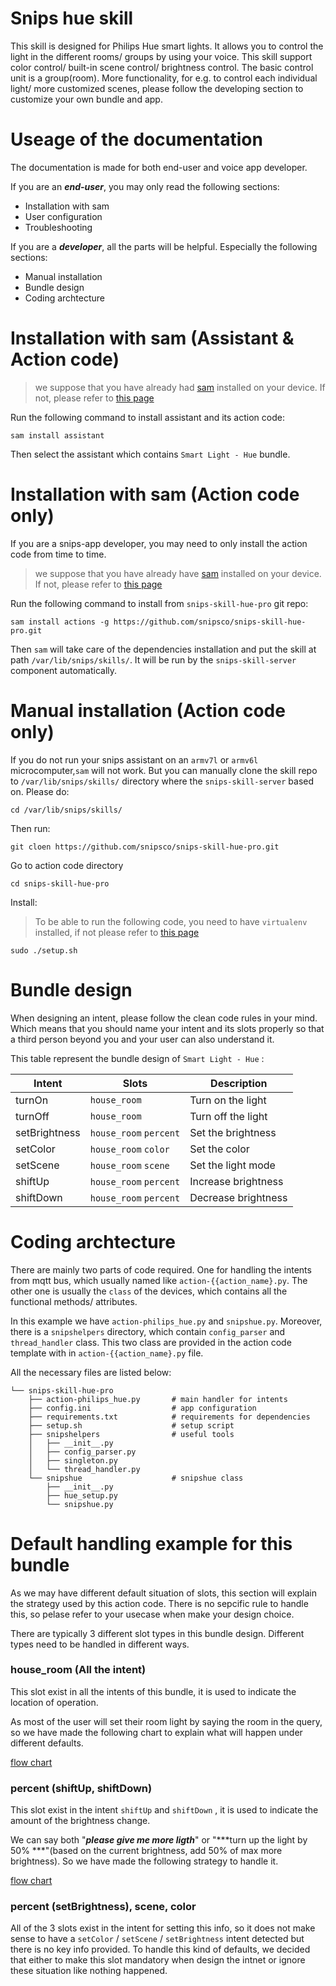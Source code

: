 # Snips hue skill

This skill is designed for Philips Hue smart lights. It allows you to control the light in the different rooms/ groups by using your voice. This skill support color control/ built-in scene control/ brightness control. The basic control unit is a group(room). More functionality, for e.g. to control each individual light/ more customized scenes, please follow the developing section to customize your own bundle and app.

# Useage of the documentation
The documentation is made for both end-user and voice app developer.

If you are an ***end-user***, you may only read the following sections:
- Installation with sam
- User configuration
- Troubleshooting

If you are a ***developer***, all the parts will be helpful. Especially the following sections:
- Manual installation
- Bundle design
- Coding archtecture

# Installation with sam (Assistant & Action code)
> we suppose that you have already had [sam]() installed on your device. If not, please refer to [this page]()

Run the following command to install assistant and its action code:
```
sam install assistant
```
Then select the assistant which contains `Smart Light - Hue` bundle.

# Installation with sam (Action code only)
If you are a snips-app developer, you may need to only install the action code from time to time.

> we suppose that you have already have [sam]() installed on your device. If not, please refer to [this page]()

Run the following command to install from `snips-skill-hue-pro` git repo:
```
sam install actions -g https://github.com/snipsco/snips-skill-hue-pro.git
```

Then `sam` will take care of the dependencies installation and put the skill at path `/var/lib/snips/skills/`. It will be run by the `snips-skill-server` component automatically.

# Manual installation (Action code only)
If you do not run your snips assistant on an `armv7l` or `armv6l` microcomputer,`sam` will not work. But you can manually clone the skill repo to `/var/lib/snips/skills/` directory where the `snips-skill-server` based on. Please do:
```
cd /var/lib/snips/skills/
```
Then run: 
```
git cloen https://github.com/snipsco/snips-skill-hue-pro.git
```
Go to action code directory
```
cd snips-skill-hue-pro
```
Install:
> To be able to run the following code, you need to have `virtualenv` installed, if not please refer to [this page](https://virtualenv.pypa.io/en/stable/installation/)

```
sudo ./setup.sh
```

# Bundle design

When designing an intent, please follow the clean code rules in your mind. Which means that you should name your intent and its slots properly so that a third person beyond you and your user can also understand it.

This table represent the bundle design of `Smart Light - Hue` :

| Intent | Slots | Description | 
| --- | --- | --- |
| turnOn | `house_room` | Turn on the light |
| turnOff| `house_room` | Turn off the light |
| setBrightness| `house_room` `percent` | Set the brightness |
| setColor| `house_room` `color` | Set the color |
| setScene| `house_room` `scene` | Set the light mode |
| shiftUp| `house_room` `percent` | Increase brightness |
| shiftDown| `house_room` `percent` | Decrease brightness |

# Coding archtecture 

There are mainly two parts of code required. One for handling the intents from mqtt bus, which usually named like `action-{{action_name}.py`. The other one is usually the `class` of the devices, which contains all the functional methods/ attributes.

In this example we have `action-philips_hue.py` and `snipshue.py`. Moreover, there is a `snipshelpers` directory, which contain `config_parser` and `thread_handler` class. This two class are provided in the action code template with in `action-{{action_name}.py` file. 

All the necessary files are listed below: 
```
└── snips-skill-hue-pro								
    ├── action-philips_hue.py       # main handler for intents
    ├── config.ini                  # app configuration
    ├── requirements.txt            # requirements for dependencies
    ├── setup.sh                    # setup script
    ├── snipshelpers                # useful tools
    │   ├── __init__.py 		
    │   ├── config_parser.py
    │   ├── singleton.py
    │   └── thread_handler.py
    └── snipshue                    # snipshue class
        ├── __init__.py
        ├── hue_setup.py
        └── snipshue.py
```

# Default handling example for this bundle

As we may have different default situation of slots, this section will explain the strategy used by this action code. There is no sepcific rule to handle this, so pelase refer to your usecase when make your design choice.

There are typically 3 different slot types in this bundle design. Different types need to be handled in different ways. 

### house_room (All the intent)
This slot exist in all the intents of this bundle, it is used to indicate the location of operation. 

As most of the user will set their room light by saying the room in the query, so we have made the following chart to explain what will happen under different defaults. 

[flow chart]()

### percent (shiftUp, shiftDown)
This slot exist in the intent `shiftUp` and `shiftDown` , it is used to indicate the amount of the brightness change. 

We can say both "***please give me more ligth***" or "***turn up the light by 50% ***"(based on the current brightness, add 50% of max more brightness). So we have made the following strategy to handle it.

[flow chart]()

### percent (setBrightness), scene, color
All of the 3 slots exist in the intent for setting this info, so it does not make sense to have a `setColor` / `setScene` / `setBrightness` intent detected but there is no key info provided. To handle this kind of defaults, we decided that either to make this slot mandatory when design the intnet or ignore these situation like nothing happened.


